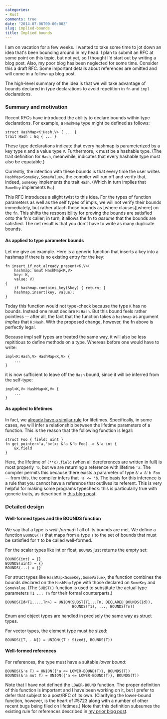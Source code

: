 ```yaml
---
categories:
- Rust
comments: true
date: "2014-07-06T00:00:00Z"
slug: implied-bounds
title: Implied bounds
---
```

I am on vacation for a few weeks. I wanted to take some time to jot
down an idea that's been bouncing around in my head. I plan to submit
an RFC at some point on this topic, but not yet, so I thought I'd
start out by writing a blog post. Also, my poor blog has been
neglected for some time. Consider this a draft RFC. Some important
details about references are omitted and will come in a follow-up blog
post.

The high-level summary of the idea is that we will take advantage of
bounds declared in *type* declarations to avoid repetition in `fn` and
`impl` declarations.

<!--more-->

### Summary and motivation

Recent RFCs have introduced the ability to declare bounds within type
declarations. For example, a `HashMap` type might be defined as
follows:

    struct HashMap<K:Hash,V> { ... }
    trait Hash : Eq { ... }

These type declarations indicate that every hashmap is parameterized
by a key type `K` and a value type `V`. Furthermore, `K` must be a
hashable type. (The trait definition for `Hash`, meanwhile, indicates
that every hashable type must also be equatable.)

Currently, the intention with these bounds is that every time the user
writes `HashMap<SomeKey,SomeValue>`, the compiler will run off and
verify that, indeed, `SomeKey` implements the trait `Hash`. (Which in
turn implies that `SomeKey` implements `Eq`.)

This RFC introduces a slight twist to this idea. For the types of
function parameters as well as the self types of impls, we will not
verify their bounds immediately, but rather attach those bounds as
[where clauses][where] on the `fn`. This shifts the responsibility for
proving the bounds are satisfied onto the fn's caller; in turn, it
allows the fn to *assume* that the bounds are satisfied. The net
result is that you don't have to write as many duplicate bounds.

#### As applied to type parameter bounds    
    
Let me give an example. Here is a generic function that inserts a key
into a hashmap if there is no existing entry for the key:

    fn insert_if_not_already_present<K,V>(
        hashmap: &mut HashMap<K,V>
        key: K,
        value: V)
    {
        if hashmap.contains_key(&key) { return; }
        hashmap.insert(key, value);
    }
    
Today this function would not type-check because the type `K` has no
bounds. Instead one must declare `K:Hash`. But this bound feels rather
pointless -- after all, the fact that the function takes a `hashmap`
as argument *implies* that `K:Hash`. With the proposed change,
however, the fn above is perfectly legal.

Because impl self types are treated the same way, it will also be less
repititious to define methods on a type. Whereas before one would
have to write:

    impl<K:Hash,V> HashMap<K,V> {
        ...
    }
    
it is now sufficient to leave off the `Hash` bound, since it will be
inferred from the self-type:

    impl<K,V> HashMap<K,V> {
        ...
    }
    
#### As applied to lifetimes    

In fact, we [already have a similar rule][lt] for
lifetimes. Specifically, in some cases, we will infer a relationship
between the lifetime parameters of a function. This is the reason that
the following function is legal:

    struct Foo { field: uint }
    fn get_pointer<'a,'b>(x: &'a &'b Foo) -> &'a int {
        &x.field
    }

Here, the lifetime of `(**x).field` (when all dereferences are written
in full) is most properly `'b`, but we are returning a reference with
lifetime `'a`. The compiler permits this because there exists a
parameter of type `&'a &'b Foo` -- from this, the compiler infers that
`'a <= 'b`. The basis for this inference is a rule that you cannot
have a reference that outlives its referent. This is very helpful for
making some programs typecheck: this is particularly true with generic
traits, as described in [this blog post][lt].

### Detailed design

#### Well-formed types and the BOUNDS function

We say that a type is *well-formed* if all of its bounds are met.  We
define a function `BOUNDS(T)` that maps from a type `T` to the set of
bounds that must be satisfied for `T` to be called well-formed.

For the scalar types like int or float, `BOUNDS` just returns the
empty set:

    BOUNDS(int) = {}
    BOUNDS(uint) = {}
    BOUNDS(...) = {}
    
For struct types like `HashMap<SomeKey,SomeValue>`, the function
combines the bounds declared on the `HashMap` type with those declared
on `SomeKey` and `SomeValue`. (The `SUBST()` function is used to
substitute the actual type parameters `T1 ... Tn` for their formal
counterparts.)
    
    BOUNDS(Id<T1,...,Tn>) = UNION(SUBST(T1...Tn, DECLARED_BOUNDS(Id)),
                                  BOUNDS(T1), ..., BOUNDS(Tn))

Enum and object types are handled in precisely the same way as struct
types.

For vector types, the element type must be sized:

    BOUNDS([T, ..N]) = UNION({T : Sized}, BOUNDS(T))

#### Well-formed references

For references, the type must have a suitable *lower bound*:

    BOUNDS(&'a T) = UNION({'a <= LOWER-BOUND(T)}, BOUNDS(T))
    BOUNDS(&'a mut T) = UNION({'a <= LOWER-BOUND(T)}, BOUNDS(T))

Note that I have not defined the `LOWER-BOUND` function. The proper
definition of this function is important and I have been working on
it, but I prefer to defer that subject to a post/RFC of its own.
(Clarifying the lower-bound function, however, is the heart of #5723
along with a number of other recent bugs being filed on lifetimes.)
Note that this definition subsumes the existing rule for references
described in [my prior blog post][lt].



[lt]: http://smallcultfollowing.com/babysteps/blog/2013/04/04/nested-lifetimes/
